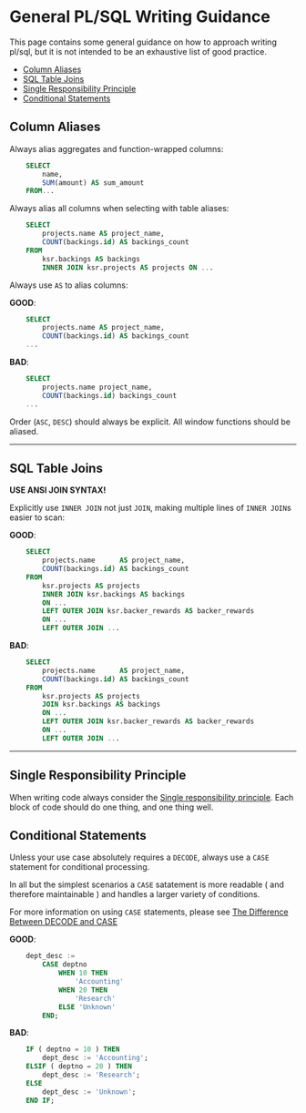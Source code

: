 # General PL/SQL Writing Guidance

This page contains some general guidance on how to approach writing pl/sql, but it is not intended to be an exhaustive list of good practice.


* [Column Aliases](#column-aliases)
* [SQL Table Joins](#table-joins)
* [Single Responsibility Principle](#single-responsibility-principle)
* [Conditional Statements](#conditional-statements)


## Column Aliases

Always alias aggregates and function-wrapped columns:

```sql
    SELECT
        name,
        SUM(amount) AS sum_amount
    FROM...
```

Always alias all columns when selecting with table aliases:

```sql
    SELECT
        projects.name AS project_name,
        COUNT(backings.id) AS backings_count
    FROM 
        ksr.backings AS backings
        INNER JOIN ksr.projects AS projects ON ...
```

Always use `AS` to alias columns:

__GOOD__:

```sql
    SELECT
        projects.name AS project_name,
        COUNT(backings.id) AS backings_count
    ...
```

__BAD__:

```sql
    SELECT
        projects.name project_name,
        COUNT(backings.id) backings_count
    ...
```

Order (`ASC`, `DESC`) should always be explicit. All window functions should be aliased.

---

## SQL Table Joins

__USE ANSI JOIN SYNTAX!__

Explicitly use `INNER JOIN` not just `JOIN`, making multiple lines of `INNER JOIN`s easier to scan:

__GOOD__:

```sql
    SELECT
        projects.name      AS project_name,
        COUNT(backings.id) AS backings_count
    FROM 
        ksr.projects AS projects
        INNER JOIN ksr.backings AS backings
        ON ...
        LEFT OUTER JOIN ksr.backer_rewards AS backer_rewards 
        ON ...
        LEFT OUTER JOIN ...
```

__BAD__:

```sql
    SELECT
        projects.name      AS project_name,
        COUNT(backings.id) AS backings_count
    FROM 
        ksr.projects AS projects
        JOIN ksr.backings AS backings 
        ON ...
        LEFT OUTER JOIN ksr.backer_rewards AS backer_rewards
        ON ...
        LEFT OUTER JOIN ...
```

---

## Single Responsibility Principle

When writing code always consider the [Single responsibility principle](https://en.wikipedia.org/wiki/Single_responsibility_principle). Each block of code should do one thing, and one thing well.


## Conditional Statements

Unless your use case absolutely requires a `DECODE`, always use a `CASE` statement for conditional processing. 

In all but the simplest scenarios a `CASE` satatement is more readable ( and therefore maintainable ) and handles a larger variety of conditions.

For more information on using `CASE` statements, please see [The Difference Between DECODE and CASE](https://www.oratable.com/decode-case-differences/)

__GOOD__:

```sql
    dept_desc :=
        CASE deptno
            WHEN 10 THEN
                'Accounting'
            WHEN 20 THEN
                'Research'
            ELSE 'Unknown'
        END;
```

__BAD__:

```sql
    IF ( deptno = 10 ) THEN
        dept_desc := 'Accounting';
    ELSIF ( deptno = 20 ) THEN
        dept_desc := 'Research';
    ELSE
        dept_desc := 'Unknown';
    END IF;
```

